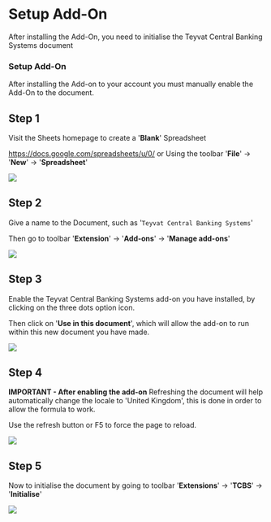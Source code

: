# Setup Add-On
After installing the Add-On, you need to initialise the Teyvat Central Banking Systems document

### Setup Add-On
After installing the Add-on to your account you must manually enable the Add-On to the document.

## Step 1
Visit the Sheets homepage to create a '**Blank**' Spreadsheet

https://docs.google.com/spreadsheets/u/0/
or
Using the toolbar '**File**' -> '**New**' -> '**Spreadsheet**'

<img src="https://raw.github.com/Yippy/primorina/master/images/setup-add-on/step-1-create-blank-spreadsheets.png?sanitize=true">

## Step 2
Give a name to the Document, such as '```Teyvat Central Banking Systems```'

Then go to toolbar '**Extension**' -> '**Add-ons**' -> '**Manage add-ons**'

<img src="https://raw.github.com/Yippy/primorina/master/images/setup-add-on/step-2-manage-add-on.png?sanitize=true">

## Step 3
Enable the Teyvat Central Banking Systems add-on you have installed, by clicking on the three dots option icon.

Then click on '**Use in this document**', which will allow the add-on to run within this new document you have made.

<img src="https://raw.github.com/Yippy/primorina/master/images/setup-add-on/step-3-enable-add-on.png?sanitize=true">

## Step 4
**IMPORTANT - After enabling the add-on**
Refreshing the document will help automatically change the locale to 'United Kingdom', this is done in order to allow the formula to work.

Use the refresh button or F5 to force the page to reload.

<img src="https://raw.github.com/Yippy/primorina/master/images/setup-add-on/step-4-refresh-page.png?sanitize=true">

## Step 5
Now to initialise the document by going to toolbar '**Extensions**' -> '**TCBS**' -> '**Initialise**'

<img src="https://raw.github.com/Yippy/primorina/master/images/setup-add-on/step-5-initialise-add-on.png?sanitize=true">
